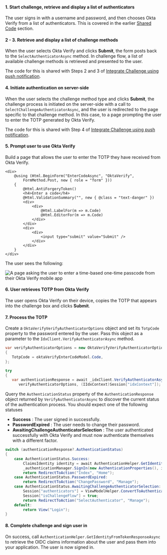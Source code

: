 #### 1. Start challenge, retrieve and display a list of authenticators

The user signs in with a username and password, and then chooses Okta Verify from a list of authenticators. This is covered in the earlier [Shared Code](#initiate-sign-in-and-return-a-list-of-authenticators) section.

#### 2 - 3. Retrieve and display a list of challenge methods

When the user selects Okta Verify and clicks **Submit**, the form posts back to the `SelectAuthenticatorAsync` method. In challenge flow, a list of available challenge methods is retrieved and presented to the user.

The code for this is shared with Steps 2 and 3 of [Integrate Challenge using push notification](#integrate-challenge-using-push-notification-option).

#### 4. Initiate authentication on server-side

When the user selects the challenge method type and clicks **Submit**, the challenge process is initiated on the server-side with a call to `SelectChallengeAuthenticatorAsync`, and the user is redirected to the page specific to that challenge method. In this case, to a page prompting the user to enter the TOTP generated by Okta Verify.

The code for this is shared with Step 4 of [Integrate Challenge using push notification](#integrate-challenge-using-push-notification-option).

#### 5. Prompt user to use Okta Verify

Build a page that allows the user to enter the TOTP they have received from Okta Verify.

```razor
<div>
    @using (Html.BeginForm("EnterCodeAsync", "OktaVerify",
        FormMethod.Post, new { role = "form" }))
    {
        @Html.AntiForgeryToken()
        <h4>Enter a code</h4>
        @Html.ValidationSummary("", new { @class = "text-danger" })
        <div>
            <div>
                @Html.LabelFor(m => m.Code)
                @Html.EditorFor(m => m.Code)
            </div>
        </div>
        <div>
            <div>
                <input type="submit" value="Submit" />
            </div>
        </div>
    }
</div>
```

The user sees the following:

<div class="common-image-format bordered-image">

![A page asking the user to enter a time-based one-time passcode from their Okta Verify mobile app](/img/authenticators/dotnet-authenticators-okta-verify-challenge-enter-totp.png "A prompt for the user to enter their TOTP")

</div>

#### 6. User retrieves TOTP from Okta Verify

The user opens Okta Verify on their device, copies the TOTP that appears into the challenge box and clicks **Submit**.

#### 7. Process the TOTP

Create a `OktaVerifyVerifyAuthenticatorOptions` object and set its `TotpCode` property to the password entered by the user. Pass this object as a parameter to the `IdxClient.VerifyAuthenticatorAsync` method.

```csharp
var verifyAuthenticatorOptions = new OktaVerifyVerifyAuthenticatorOptions
{
   TotpCode = oktaVerifyEnterCodeModel.Code,
};

try
{
   var authenticationResponse = await _idxClient.VerifyAuthenticatorAsync(
      verifyAuthenticatorOptions, (IIdxContext)Session["idxContext"]);
```

Query the `AuthenticationStatus` property of the `AuthenticationResponse` object returned by `VerifyAuthenticatorAsync` to discover the current status of the authentication process. You should expect one of the following statuses

* **Success** : The user signed in successfully.
* **PasswordExpired** : The user needs to change their password.
* **AwaitingChallengeAuthenticatorSelection** : The user authenticated successfully with Okta Verify and must now authenticate themselves with a different factor.

```csharp
switch (authenticationResponse?.AuthenticationStatus)
{
    case AuthenticationStatus.Success:
        ClaimsIdentity identity = await AuthenticationHelper.GetIdentityFromTokenResponseAsync(_idxClient.Configuration, authenticationResponse.TokenInfo);
        _authenticationManager.SignIn(new AuthenticationProperties(), identity);
        return RedirectToAction("Index", "Home");
    case AuthenticationStatus.PasswordExpired:
        return RedirectToAction("ChangePassword", "Manage");
    case AuthenticationStatus.AwaitingChallengeAuthenticatorSelection:
        Session["authenticators"] = ViewModelHelper.ConvertToAuthenticatorViewModelList(authenticationResponse.Authenticators);
        Session["isChallengeFlow"] = true;
        return RedirectToAction("SelectAuthenticator", "Manage");
    default:
        return View("Login");
}
```

#### 8. Complete challenge and sign user in

On success, call `AuthenticationHelper.GetIdentityFromTokenResponseAsync` to retrieve the OIDC claims information about the user and pass them into your application. The user is now signed in.
